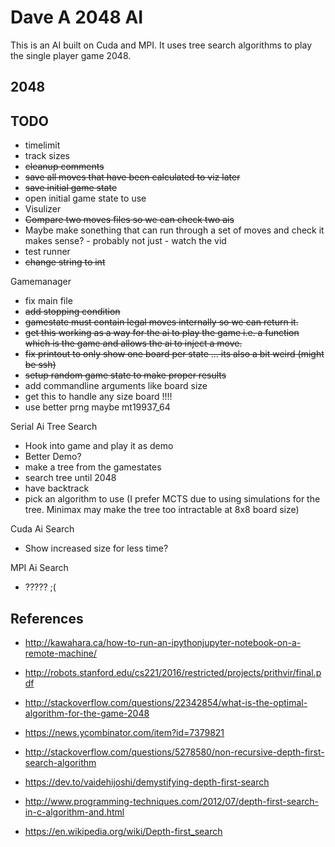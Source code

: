 Dave A 2048 AI
==============

This is an AI built on Cuda and MPI.
It uses tree search algorithms to play the single player game 2048.

2048
----


TODO
----
- timelimit
- track sizes
- ~~cleanup comments~~
- ~~save all moves that have been calculated to viz later~~
- ~~save initial game state~~
- open initial game state to use
- Visulizer
- ~~Compare two moves files so we can check two ais~~
- Maybe make sonething that can run through a set of moves and check it makes sense? - probably not just - watch the vid
- test runner
- ~~change string to int~~

Gamemanager
- fix main file
- ~~add stopping condition~~
- ~~gamestate must contain legal moves internally so we can return it.~~
- ~~get this working as a way for the ai to play the game i.e. a function which is the game and allows the ai to inject a move.~~
- ~~fix printout to only show one board per state ... its also a bit weird (might be ssh)~~
- ~~setup random game state to make proper results~~
- add commandline arguments like board size
- get this to handle any size board !!!!
- use better prng maybe mt19937_64

Serial Ai Tree Search
- Hook into game and play it as demo
- Better Demo?
- make a tree from the gamestates
- search tree until 2048
- have backtrack
- pick an algorithm to use (I prefer MCTS due to using simulations for the tree. Minimax may make the tree too intractable at 8x8 board size)

Cuda Ai Search
- Show increased size for less time?

MPI Ai Search
- ????? ;(

References
----
- http://kawahara.ca/how-to-run-an-ipythonjupyter-notebook-on-a-remote-machine/

- http://robots.stanford.edu/cs221/2016/restricted/projects/prithvir/final.pdf
- http://stackoverflow.com/questions/22342854/what-is-the-optimal-algorithm-for-the-game-2048
- https://news.ycombinator.com/item?id=7379821

- http://stackoverflow.com/questions/5278580/non-recursive-depth-first-search-algorithm
- https://dev.to/vaidehijoshi/demystifying-depth-first-search
- http://www.programming-techniques.com/2012/07/depth-first-search-in-c-algorithm-and.html
- https://en.wikipedia.org/wiki/Depth-first_search
